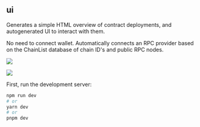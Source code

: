 ## ui

Generates a simple HTML overview of contract deployments, and autogenerated UI to interact with them. 

No need to connect wallet. Automatically connects an RPC provider based on the ChainList database of chain ID's and public RPC nodes.

![](https://i.imgur.com/E7hjzWm.png)

![](https://i.imgur.com/7D5otYx.png)

First, run the development server:

```bash
npm run dev
# or
yarn dev
# or
pnpm dev
```
